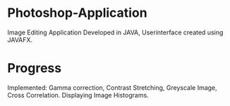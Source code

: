 # Photoshop-Application
Image Editing Application Developed in JAVA, Userinterface created using JAVAFX. 
# Progress
Implemented: Gamma correction, Contrast Stretching, Greyscale Image, Cross Correlation. Displaying Image Histograms.
